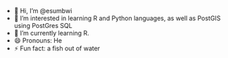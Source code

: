 - 👋 Hi, I’m @esumbwi
- 👀 I’m interested in learning R and Python languages, as well as PostGIS using PostGres SQL
- 🌱 I’m currently learning R.
- 😄 Pronouns: He
- ⚡ Fun fact: a fish out of water

<!---
esumbwi/esumbwi is a ✨ special ✨ repository because its `README.md` (this file) appears on your GitHub profile.
You can click the Preview link to take a look at your changes.
--->
